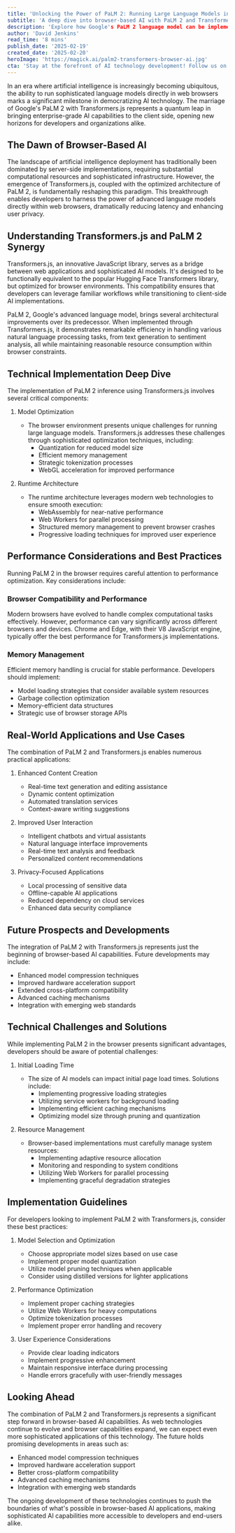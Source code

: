 ```yaml
---
title: 'Unlocking the Power of PaLM 2: Running Large Language Models in the Browser with Transformers.js'
subtitle: 'A deep dive into browser-based AI with PaLM 2 and Transformers.js'
description: 'Explore how Google's PaLM 2 language model can be implemented in web browsers using Transformers.js, enabling powerful AI capabilities directly on the client side. Learn about technical implementation, performance optimization, and real-world applications of this groundbreaking combination.'
author: 'David Jenkins'
read_time: '8 mins'
publish_date: '2025-02-19'
created_date: '2025-02-20'
heroImage: 'https://magick.ai/palm2-transformers-browser-ai.jpg'
cta: 'Stay at the forefront of AI technology development! Follow us on LinkedIn for regular updates on browser-based AI implementations and other cutting-edge developments in artificial intelligence.'
---
```


In an era where artificial intelligence is increasingly becoming ubiquitous, the ability to run sophisticated language models directly in web browsers marks a significant milestone in democratizing AI technology. The marriage of Google's PaLM 2 with Transformers.js represents a quantum leap in bringing enterprise-grade AI capabilities to the client side, opening new horizons for developers and organizations alike.

## The Dawn of Browser-Based AI

The landscape of artificial intelligence deployment has traditionally been dominated by server-side implementations, requiring substantial computational resources and sophisticated infrastructure. However, the emergence of Transformers.js, coupled with the optimized architecture of PaLM 2, is fundamentally reshaping this paradigm. This breakthrough enables developers to harness the power of advanced language models directly within web browsers, dramatically reducing latency and enhancing user privacy.

## Understanding Transformers.js and PaLM 2 Synergy

Transformers.js, an innovative JavaScript library, serves as a bridge between web applications and sophisticated AI models. It's designed to be functionally equivalent to the popular Hugging Face Transformers library, but optimized for browser environments. This compatibility ensures that developers can leverage familiar workflows while transitioning to client-side AI implementations.

PaLM 2, Google's advanced language model, brings several architectural improvements over its predecessor. When implemented through Transformers.js, it demonstrates remarkable efficiency in handling various natural language processing tasks, from text generation to sentiment analysis, all while maintaining reasonable resource consumption within browser constraints.

## Technical Implementation Deep Dive

The implementation of PaLM 2 inference using Transformers.js involves several critical components:

1. Model Optimization
   - The browser environment presents unique challenges for running large language models. Transformers.js addresses these challenges through sophisticated optimization techniques, including:
     - Quantization for reduced model size
     - Efficient memory management
     - Strategic tokenization processes
     - WebGL acceleration for improved performance

2. Runtime Architecture
   - The runtime architecture leverages modern web technologies to ensure smooth execution:
     - WebAssembly for near-native performance
     - Web Workers for parallel processing
     - Structured memory management to prevent browser crashes
     - Progressive loading techniques for improved user experience

## Performance Considerations and Best Practices

Running PaLM 2 in the browser requires careful attention to performance optimization. Key considerations include:

### Browser Compatibility and Performance

Modern browsers have evolved to handle complex computational tasks effectively. However, performance can vary significantly across different browsers and devices. Chrome and Edge, with their V8 JavaScript engine, typically offer the best performance for Transformers.js implementations.

### Memory Management

Efficient memory handling is crucial for stable performance. Developers should implement:
- Model loading strategies that consider available system resources
- Garbage collection optimization
- Memory-efficient data structures
- Strategic use of browser storage APIs

## Real-World Applications and Use Cases

The combination of PaLM 2 and Transformers.js enables numerous practical applications:

1. Enhanced Content Creation
   - Real-time text generation and editing assistance
   - Dynamic content optimization
   - Automated translation services
   - Context-aware writing suggestions

2. Improved User Interaction
   - Intelligent chatbots and virtual assistants
   - Natural language interface improvements
   - Real-time text analysis and feedback
   - Personalized content recommendations

3. Privacy-Focused Applications
   - Local processing of sensitive data
   - Offline-capable AI applications
   - Reduced dependency on cloud services
   - Enhanced data security compliance

## Future Prospects and Developments

The integration of PaLM 2 with Transformers.js represents just the beginning of browser-based AI capabilities. Future developments may include:

- Enhanced model compression techniques
- Improved hardware acceleration support
- Extended cross-platform compatibility
- Advanced caching mechanisms
- Integration with emerging web standards

## Technical Challenges and Solutions

While implementing PaLM 2 in the browser presents significant advantages, developers should be aware of potential challenges:

1. Initial Loading Time
   - The size of AI models can impact initial page load times. Solutions include:
     - Implementing progressive loading strategies
     - Utilizing service workers for background loading
     - Implementing efficient caching mechanisms
     - Optimizing model size through pruning and quantization

2. Resource Management
   - Browser-based implementations must carefully manage system resources:
     - Implementing adaptive resource allocation
     - Monitoring and responding to system conditions
     - Utilizing Web Workers for parallel processing
     - Implementing graceful degradation strategies

## Implementation Guidelines

For developers looking to implement PaLM 2 with Transformers.js, consider these best practices:

1. Model Selection and Optimization
   - Choose appropriate model sizes based on use case
   - Implement proper model quantization
   - Utilize model pruning techniques when applicable
   - Consider using distilled versions for lighter applications

2. Performance Optimization
   - Implement proper caching strategies
   - Utilize Web Workers for heavy computations
   - Optimize tokenization processes
   - Implement proper error handling and recovery

3. User Experience Considerations
   - Provide clear loading indicators
   - Implement progressive enhancement
   - Maintain responsive interface during processing
   - Handle errors gracefully with user-friendly messages

## Looking Ahead

The combination of PaLM 2 and Transformers.js represents a significant step forward in browser-based AI capabilities. As web technologies continue to evolve and browser capabilities expand, we can expect even more sophisticated applications of this technology. The future holds promising developments in areas such as:

- Enhanced model compression techniques
- Improved hardware acceleration support
- Better cross-platform compatibility
- Advanced caching mechanisms
- Integration with emerging web standards

The ongoing development of these technologies continues to push the boundaries of what's possible in browser-based AI applications, making sophisticated AI capabilities more accessible to developers and end-users alike.